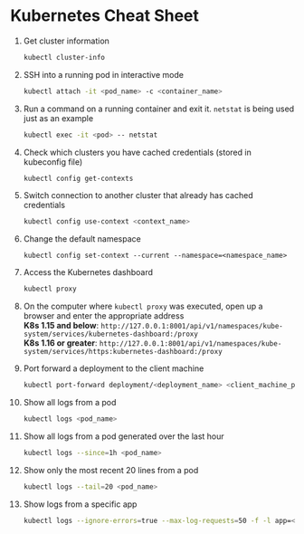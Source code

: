 # Kubernetes Cheat Sheet

1. Get cluster information
    ```bash
    kubectl cluster-info
    ```
1. SSH into a running pod in interactive mode
    ```bash
    kubectl attach -it <pod_name> -c <container_name>
    ```
1. Run a command on a running container and exit it. `netstat` is being used just as an example
    ```bash
    kubectl exec -it <pod> -- netstat
    ```
1. Check which clusters you have cached credentials (stored in kubeconfig file)
    ```bash
    kubectl config get-contexts
    ```
1. Switch connection to another cluster that already has cached credentials
    ```bash
    kubectl config use-context <context_name>
    ```
1. Change the default namespace
    ```
    kubectl config set-context --current --namespace=<namespace_name>
    ```
1. Access the Kubernetes dashboard
    ```bash
    kubectl proxy
    ```
1. On the computer where `kubectl proxy` was executed, open up a browser and enter the appropriate address  
**K8s 1.15 and below**: `http://127.0.0.1:8001/api/v1/namespaces/kube-system/services/kubernetes-dashboard:/proxy`  
**K8s 1.16 or greater**: `http://127.0.0.1:8001/api/v1/namespaces/kube-system/services/https:kubernetes-dashboard:/proxy`

1. Port forward a deployment to the client machine
    ```bash
    kubectl port-forward deployment/<deployment_name> <client_machine_port>:<pod_port>
    ```
1. Show all logs from a pod
    ```bash
    kubectl logs <pod_name>
    ```
1. Show all logs from a pod generated over the last hour
    ```bash
    kubectl logs --since=1h <pod_name>
    ```
1. Show only the most recent 20 lines from a pod
    ```bash
    kubectl logs --tail=20 <pod_name>
    ```
1. Show logs from a specific app
    ```bash
    kubectl logs --ignore-errors=true --max-log-requests=50 -f -l app=<app_name>
    ```
